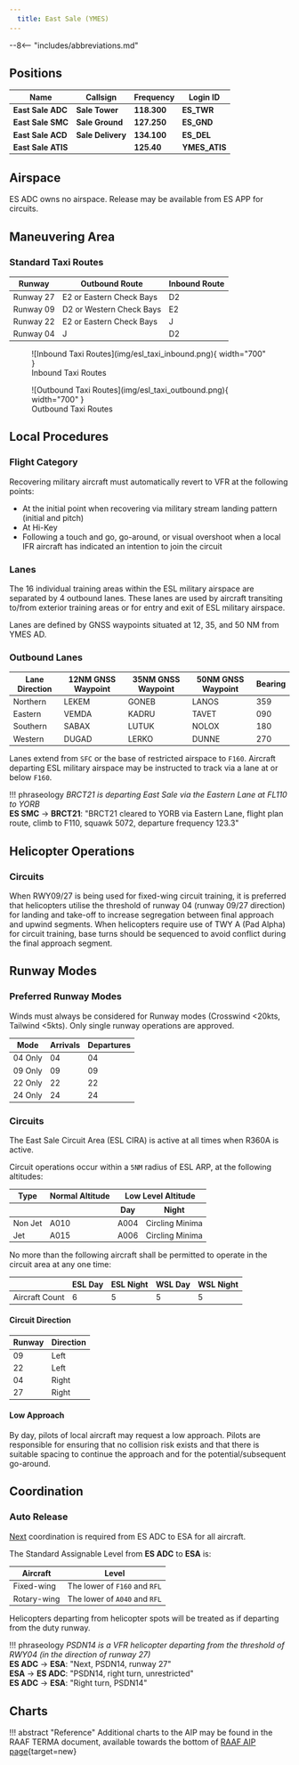 ```yaml
---
  title: East Sale (YMES)
---
```


--8<-- "includes/abbreviations.md"

## Positions

| Name               | Callsign           | Frequency        | Login ID             |
| ------------------ | --------------     | ---------------- | -----------------------------|
| **East Sale ADC**      | **Sale Tower**    | **118.300**          | **ES_TWR**                       |
| **East Sale SMC**      | **Sale Ground**   | **127.250**          | **ES_GND**                       |
| **East Sale ACD**      | **Sale Delivery** | **134.100**          | **ES_DEL**                       |
| **East Sale ATIS**     |                    | **125.40**           | **YMES_ATIS**                    |

## Airspace
ES ADC owns no airspace. Release may be available from ES APP for circuits.

## Maneuvering Area
### Standard Taxi Routes
| Runway     | Outbound Route                   | Inbound Route                   |
| ---------- | -------------------------------- | --------------------------------|
| Runway 27  | E2 or Eastern Check Bays         | D2                              |
| Runway 09  | D2 or Western Check Bays         | E2                              |
| Runway 22  | E2 or Eastern Check Bays         | J                               |
| Runway 04  | J                                | D2                              |

<figure markdown>
![Inbound Taxi Routes](img/esl_taxi_inbound.png){ width="700" }
<figcaption>Inbound Taxi Routes</figcaption>
</figure>

<figure markdown>
![Outbound Taxi Routes](img/esl_taxi_outbound.png){ width="700" }
<figcaption>Outbound Taxi Routes</figcaption>
</figure>

## Local Procedures 
### Flight Category
Recovering military aircraft must automatically revert to VFR at the following points:

- At the initial point when recovering via military stream landing pattern (initial and pitch)
- At Hi-Key
- Following a touch and go, go-around, or visual overshoot when a local IFR aircraft has indicated an intention to join the circuit

### Lanes
The 16 individual training areas within the ESL military airspace are separated by 4 outbound lanes. These lanes are used by aircraft transiting to/from exterior training areas or for entry and exit of ESL military airspace.

Lanes are defined by GNSS waypoints situated at 12, 35, and 50 NM from YMES AD.

### Outbound Lanes
| Lane Direction | 12NM GNSS Waypoint | 35NM GNSS Waypoint | 50NM GNSS Waypoint | Bearing |
| -------------- | ------------------ | ------------------ | ------------------ | ------- |
| Northern       | LEKEM              | GONEB              | LANOS              | 359     |
| Eastern        | VEMDA              | KADRU              | TAVET              | 090     |
| Southern       | SABAX              | LUTUK              | NOLOX              | 180     |
| Western        | DUGAD              | LERKO              | DUNNE              | 270     |

Lanes extend from `SFC` or the base of restricted airspace to `F160`. Aircraft departing ESL military airspace may be instructed to track via a lane at or below `F160`.

!!! phraseology
    *BRCT21 is departing East Sale via the Eastern Lane at FL110 to YORB*  
    **ES SMC** -> **BRCT21**: "BRCT21 cleared to YORB via Eastern Lane, flight plan route, climb to F110, squawk 5072, departure frequency 123.3"

## Helicopter Operations
### Circuits  
When RWY09/27 is being used for fixed-wing circuit training, it is preferred that helicopters utilise the threshold of runway 04 (runway 09/27 direction) for landing and take-off to increase segregation between final approach and upwind segments. When helicopters require use of TWY A (Pad Alpha) for circuit training, base turns should be sequenced to avoid conflict during the final approach segment.

## Runway Modes
### Preferred Runway Modes
Winds must always be considered for Runway modes (Crosswind <20kts, Tailwind <5kts). Only single runway operations are approved.

| Mode | Arrivals  | Departures |
| ----------------| --------- | ---------- |
| 04 Only | 04 | 04 |
| 09 Only | 09 | 09 |
| 22 Only | 22 | 22 |
| 24 Only | 24 | 24 |

### Circuits
The East Sale Circuit Area (ESL CIRA) is active at all times when R360A is active.

Circuit operations occur within a `5NM` radius of ESL ARP, at the following altitudes:

<table>
  <thead>
    <tr>
      <th>Type</th>
      <th>Normal Altitude</th>
      <th colspan="2">Low Level Altitude</th>
    </tr>
    <tr>
      <th></th>
      <th></th>
      <th>Day</th>
      <th>Night</th>
    </tr>
  </thead>
  <tbody>
    <tr>
      <td>Non Jet</td>
      <td>A010</td>
      <td>A004</td>
      <td>Circling Minima</td>
    </tr>
    <tr>
      <td>Jet</td>
      <td>A015</td>
      <td>A006</td>
      <td>Circling Minima</td>
    </tr>
  </tbody>
</table>

No more than the following aircraft shall be permitted to operate in the circuit area at any one time:

| | ESL Day | ESL Night | WSL Day | WSL Night |
| ------ | ------- | --------- | ------- | --------- |
| Aircraft Count    | 6       | 5         | 5       | 5         |

#### Circuit Direction
| Runway | Direction |
| ------ | ----------|
| 09     | Left      |
| 22     | Left      |
| 04     | Right     |
| 27     | Right     |

#### Low Approach
By day, pilots of local aircraft may request a low approach. Pilots are responsible for ensuring that no collision risk exists and that there is suitable spacing to continue the approach and for the potential/subsequent go-around.

## Coordination
### Auto Release
[Next](../../controller-skills/coordination.md#next) coordination is required from ES ADC to ESA for all aircraft.

The Standard Assignable Level from  **ES ADC** to **ESA** is:

| Aircraft | Level |
| -------- | ----- |
| Fixed-wing | The lower of `F160` and `RFL` |
| Rotary-wing | The lower of `A040` and `RFL` |

Helicopters departing from helicopter spots will be treated as if departing from the duty runway.

!!! phraseology
    *PSDN14 is a VFR helicopter departing from the threshold of RWY04 (in the direction of runway 27)*  
    <span class="hotline">**ES ADC** -> **ESA**</span>: "Next, PSDN14, runway 27"  
    <span class="hotline">**ESA** -> **ES ADC**</span>: "PSDN14, right turn, unrestricted"  
    <span class="hotline">**ES ADC** -> **ESA**</span>: "Right turn, PSDN14" 

## Charts
!!! abstract "Reference"
    Additional charts to the AIP may be found in the RAAF TERMA document, available towards the bottom of [RAAF AIP page](https://ais-af.airforce.gov.au/australian-aip){target=new}